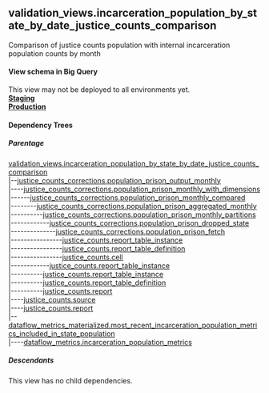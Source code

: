 ## validation_views.incarceration_population_by_state_by_date_justice_counts_comparison
 Comparison of justice counts population with internal incarceration population counts by month 

#### View schema in Big Query
This view may not be deployed to all environments yet.<br/>
[**Staging**](https://console.cloud.google.com/bigquery?pli=1&p=recidiviz-staging&page=table&project=recidiviz-staging&d=validation_views&t=incarceration_population_by_state_by_date_justice_counts_comparison)
<br/>
[**Production**](https://console.cloud.google.com/bigquery?pli=1&p=recidiviz-123&page=table&project=recidiviz-123&d=validation_views&t=incarceration_population_by_state_by_date_justice_counts_comparison)
<br/>

#### Dependency Trees

##### Parentage
[validation_views.incarceration_population_by_state_by_date_justice_counts_comparison](../validation_views/incarceration_population_by_state_by_date_justice_counts_comparison.md) <br/>
|--[justice_counts_corrections.population_prison_output_monthly](../justice_counts_corrections/population_prison_output_monthly.md) <br/>
|----[justice_counts_corrections.population_prison_monthly_with_dimensions](../justice_counts_corrections/population_prison_monthly_with_dimensions.md) <br/>
|------[justice_counts_corrections.population_prison_monthly_compared](../justice_counts_corrections/population_prison_monthly_compared.md) <br/>
|--------[justice_counts_corrections.population_prison_aggregated_monthly](../justice_counts_corrections/population_prison_aggregated_monthly.md) <br/>
|----------[justice_counts_corrections.population_prison_monthly_partitions](../justice_counts_corrections/population_prison_monthly_partitions.md) <br/>
|------------[justice_counts_corrections.population_prison_dropped_state](../justice_counts_corrections/population_prison_dropped_state.md) <br/>
|--------------[justice_counts_corrections.population_prison_fetch](../justice_counts_corrections/population_prison_fetch.md) <br/>
|----------------[justice_counts.report_table_instance](../justice_counts/report_table_instance.md) <br/>
|----------------[justice_counts.report_table_definition](../justice_counts/report_table_definition.md) <br/>
|----------------[justice_counts.cell](../justice_counts/cell.md) <br/>
|------------[justice_counts.report_table_instance](../justice_counts/report_table_instance.md) <br/>
|----------[justice_counts.report_table_instance](../justice_counts/report_table_instance.md) <br/>
|----------[justice_counts.report_table_definition](../justice_counts/report_table_definition.md) <br/>
|----------[justice_counts.report](../justice_counts/report.md) <br/>
|----[justice_counts.source](../justice_counts/source.md) <br/>
|----[justice_counts.report](../justice_counts/report.md) <br/>
|--[dataflow_metrics_materialized.most_recent_incarceration_population_metrics_included_in_state_population](../dataflow_metrics_materialized/most_recent_incarceration_population_metrics_included_in_state_population.md) <br/>
|----[dataflow_metrics.incarceration_population_metrics](../../metrics/incarceration/incarceration_population_metrics.md) <br/>


##### Descendants
This view has no child dependencies.
